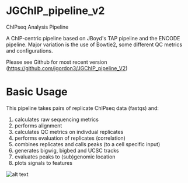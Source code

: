 # JGChIP_pipeline_v2

ChIPseq Analysis Pipeline

A ChIP-centric pipeline based on JBoyd's TAP pipeline and the ENCODE pipeline. Major variation is the use of Bowtie2, some different QC metrics and configurations.
 
Please see Github for most recent version (https://github.com/jgordon3/JGChIP_pipeline_V2)

# Basic Usage

This pipeline takes pairs of replicate ChIPseq data (fastqs) and:
   1) calculates raw sequencing metrics 
   2) performs alignment
   3) calculates QC metrics on indivdual replicates
   4) performs evaluation of replicates (correlation)
   5) combines replicates and calls peaks (to a cell specific input)
   6) generates bigwig, bigbed and UCSC tracks
   7) evaluates peaks to (sub)genomic location
   8) plots signals to features

![alt text](https://github.com/jgordon3/JGChIP_pipeline_v2/blob/[branch]/image.jpg?raw=true)     
